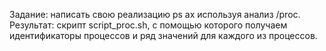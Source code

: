 Задание: написать свою реализацию ps ax используя анализ /proc.
Результат: скрипт script_proc.sh, с помощью которого получаем идентификаторы процессов и ряд значений для каждого из процессов.
